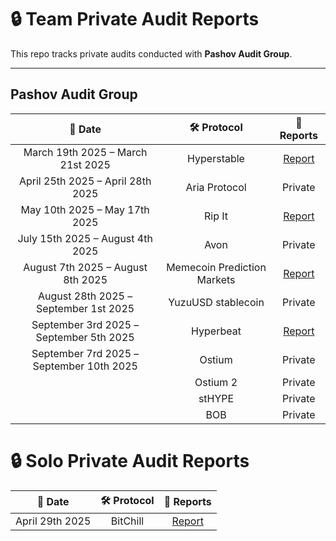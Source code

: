 # 🔒 Team Private Audit Reports

This repo tracks private audits conducted with **Pashov Audit Group**.

---

## Pashov Audit Group

|                📅 Date                |         🛠️ Protocol        |                                             📑 Reports                                             |
| :-----------------------------------: | :-------------------------: | :------------------------------------------------------------------------------------------------: |
|   March 19th 2025 – March 21st 2025   |         Hyperstable         |                                                     [Report](https://github.com/pashov/audits/blob/master/team/pdf/Hyperstable-security-review_2025-03-19.pdf)                                               |
|   April 25th 2025 – April 28th 2025   |        Aria Protocol        |                                                     Private                                           |
|     May 10th 2025 – May 17th 2025     |            Rip It           |                                                     [Report](https://github.com/pashov/audits/blob/master/team/pdf/RipIt-security-review_2025-05-10.pdf)                                            |
|    July 15th 2025 – August 4th 2025   |             Avon            |                                                     Private                                            |
|   August 7th 2025 – August 8th 2025   | Memecoin Prediction Markets | [Report](https://github.com/pashov/audits/blob/master/team/pdf/MCP-security-review_2025-08-07.pdf) |
| August 28th 2025 – September 1st 2025 |      YuzuUSD stablecoin     |                                                     Private                                               |
| September 3rd 2025 – September 5th 2025 |      Hyperbeat     |                                                     [Report](https://github.com/pashov/audits/blob/master/team/pdf/YuzuUSD-security-review_2025-08-28.pdf)                                               |
| September 7rd 2025 – September 10th 2025 |      Ostium     |                                                     Private                                               |
|  |      Ostium 2     |                                                     Private                                               |
|  |      stHYPE     |                                                     Private                                               |
|  |      BOB     |                                                     Private                                               |


# 🔒 Solo Private Audit Reports
|                📅 Date                |         🛠️ Protocol        |                                             📑 Reports                                             |
| :-----------------------------------: | :-------------------------: | :------------------------------------------------------------------------------------------------: |
|   April 29th 2025  |         BitChill         |                                                     [Report](https://github.com/IvanFitro/Team-Private-Audits/blob/master/Solo%20Pirvate%20Reports/BitChill.pdf) 
